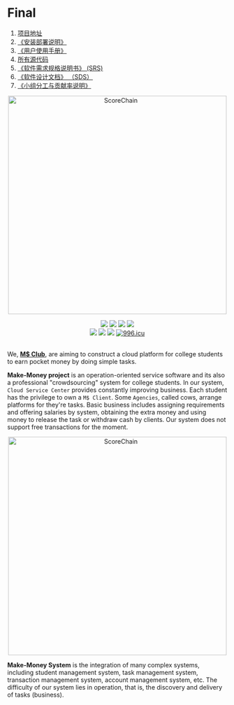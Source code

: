# Final

1. [项目地址](http://139.199.166.124:8080)
2. [《安装部署说明》](https://make-money-sysu.github.io/Dashboard/08-04-deployment-doc)
3. [《用户使用手册》](https://github.com/make-money-sysu/Dashboard/blob/master/%E6%96%87%E6%A1%A3%E5%86%85%E5%AE%B9/%E7%94%A8%E6%88%B7%E4%BD%BF%E7%94%A8%E6%89%8B%E5%86%8C/%E7%94%A8%E6%88%B7%E4%BD%BF%E7%94%A8%E6%89%8B%E5%86%8C.md)
4. [所有源代码](https://github.com/make-money-sysu)
5. [《软件需求规格说明书》 (SRS)](https://github.com/make-money-sysu/Dashboard/blob/master/%E6%96%87%E6%A1%A3%E5%86%85%E5%AE%B9/%E8%BD%AF%E4%BB%B6%E9%9C%80%E6%B1%82%E8%A7%84%E6%A0%BC%E8%AF%B4%E6%98%8E%E4%B9%A6/%E8%BD%AF%E4%BB%B6%E9%9C%80%E6%B1%82%E8%A7%84%E6%A0%BC%E8%AF%B4%E6%98%8E%E4%B9%A6.md)
6. [《软件设计文档》 （SDS）](https://github.com/make-money-sysu/Dashboard/blob/master/%E6%96%87%E6%A1%A3%E5%86%85%E5%AE%B9/%E8%BD%AF%E4%BB%B6%E8%AE%BE%E8%AE%A1%E6%96%87%E6%A1%A3/%E8%BD%AF%E4%BB%B6%E8%AE%BE%E8%AE%A1%E6%96%87%E6%A1%A3.md)
7. [《小组分工与贡献率说明》](https://github.com/make-money-sysu/Dashboard/blob/master/%E6%96%87%E6%A1%A3%E5%86%85%E5%AE%B9/%E5%B0%8F%E7%BB%84%E5%88%86%E5%B7%A5%E4%B8%8E%E8%B4%A1%E7%8C%AE%E7%8E%87%E8%AF%B4%E6%98%8E/%E5%B0%8F%E7%BB%84%E5%88%86%E5%B7%A5%E4%B8%8E%E8%B4%A1%E7%8C%AE%E7%8E%87%E8%AF%B4%E6%98%8E.md)



<p align="center">
<img src="https://i.loli.net/2019/06/27/5d14dd80d4baa78383.png" alt="ScoreChain" title="ScoreChain" length = "1400" width="500"/><br/>
</p>
<p align="center">
<a href="https://make-money-sysu.github.io/"><img src="https://img.shields.io/badge/club-M%24%20-red.svg"></a>
<a href="https://github.com/make-money-sysu"><img src="https://img.shields.io/badge/coverage-A-%2300ccee.svg"></a>
<a href="https://logojoy.com/"><img src="https://img.shields.io/badge/logo-logojoy-FFD700.svg"></a>
<a href="https://github.com/make-money-sysu"><img src="https://img.shields.io/appveyor/ci/gruntjs/grunt.svg"></a><br/>
<a href="https://github.com/make-money-sysu"><img src="https://img.shields.io/badge/platform-Win 10-388E8E.svg"></a>
<a href="https://github.com/make-money-sysu"><img src="https://img.shields.io/badge/copyright-M$ Club-blue.svg"></a>
<a href="https://github.com/make-money-sysu"><img src="https://img.shields.io/badge/date-3~7, 2019-66a033.svg"></a>
<a href="https://996.icu"><img src="https://img.shields.io/badge/link-996.icu-8855dd.svg" alt="996.icu"></a>
<br/><br/>
</p>

We, **[M$ Club](https://github.com/make-money-sysu)**, are aiming to construct a cloud platform for college students to earn pocket money by doing simple tasks. 

**Make-Money project** is an operation-oriented service software and its also a professional "crowdsourcing" system for college students. In our system, `Cloud Service Center` provides constantly improving business. Each student has the privilege to own a `M$ Client`. Some `Agencies`, called cows, arrange platforms for they're tasks. Basic business includes assigning requirements and offering salaries by system, obtaining the extra money and using money to release the task or withdraw cash by clients. Our system does not support free transactions for the moment.

<p align="center">
<img src="https://ws2.sinaimg.cn/bmiddle/006tKfTcgy1g11alobgjij318n0u0gq9.jpg" alt="ScoreChain" title="ScoreChain" length = "1400" width="500"/><br/>
</p>


**Make-Money System** is the integration of many complex systems, including student management system, task management system, transaction management system, account management system, etc. The difficulty of our system lies in operation, that is, the discovery and delivery of tasks (business).


